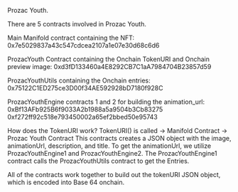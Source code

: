 Prozac Youth.

There are 5 contracts involved in Prozac Youth.

Main Manifold contract containing the NFT:
0x7e5029837a43c547cdcea2107a1e07e30d68c6d6

ProzacYouth Contract containing the Onchain TokenURI and Onchain preview image:
0xd3fD133460a4E8292CB7C1aA7984704B23857d59

ProzacYouthUtils containing the Onchain entries:
0x75122C1ED275ce3D00f34AE592928bD7180f928C

ProzacYouthEngine contracts 1 and 2 for building the animation_url:
0xBf13AFb925B6f9033A2b1988a5a9504b3Cb83275
0xf272ff92c518e793450002a65ef2bbed50e95743

How does the TokenURI work?
TokenURI() is called -> Manifold Contract -> Prozac Youth Contract 
This contracts creates a JSON object with the image, animationUrl, description, and title.
To get the animationUrl, we utilize ProzacYouthEngine1 and ProzacYouthEngine2. 
The ProzacYouthEngine1 contract calls the ProzacYouthUtils contract to get the Entries.

All of the contracts work together to build out the tokenURI JSON object, which is encoded into Base 64 onchain.

